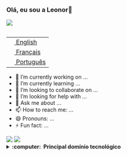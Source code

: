 ### Olá, eu sou a Leonor👋
<img src="images/svg/header_en.svg"></img>
<table align="right">
 <tr><td><a href="README.md"><img src="images/us-flag.png" height="13"> English</a></td></tr>
 <tr><td><a href="README_fr.md"><img src="images/fr-flag.png" height="13"> Français</a></td></tr>
 <tr><td><a href="README_pt.md"><img src="images/br-flag.png" height="13"> Português</a></td></tr>
</table>

- 🔭 I’m currently working on ...
- 🌱 I’m currently learning ...
- 👯 I’m looking to collaborate on ...
- 🤔 I’m looking for help with ...
- 💬 Ask me about ...
- 📫 How to reach me: ...
- 😄 Pronouns: ...
- ⚡ Fun fact: ...

<div> 
  <a href = "mailto:leonorcolaco19@gmail.com"><img src="https://img.shields.io/badge/-Gmail-%23333?style=for-the-badge&logo=gmail&logoColor=white" target="_blank"></a>
  <a href="https://www.linkedin.com/in/leonor-reiss/" target="_blank"><img src="https://img.shields.io/badge/-LinkedIn-%230077B5?style=for-the-badge&logo=linkedin&logoColor=white" target="_blank"></a> 
  
</div>

<details>
  <summary><b>:computer: &nbsp;Principal domínio tecnológico</b></summary>
  <br/>

![Java](https://img.shields.io/badge/JAVA-007396.svg?&style=flat&logo=java&logoColor=white)&nbsp;
![JSF](https://img.shields.io/badge/JSF-323330.svg?&style=flat&logo=eclipse&logoColor=white)&nbsp;
![Primefaces](https://img.shields.io/badge/PRIMEFACES-039BE5.svg?&style=flat&logoColor=white)&nbsp;
![Angular](https://img.shields.io/badge/ANGULAR-DD0031.svg?&style=flat&logo=angular&logoColor=white)&nbsp;
![Spring](https://img.shields.io/badge/SPRING-6DB33F.svg?&style=flat&logo=spring&logoColor=white)&nbsp;
![Hibernate](https://img.shields.io/badge/HIBERNATE-121011.svg?&style=flat&logo=red-hat&logoColor=white)&nbsp;\
![Flutter](https://img.shields.io/badge/FLUTTER-02569B.svg?&style=flat&logo=flutter&logoColor=white) &nbsp;
![GetX](https://img.shields.io/badge/GETX-%23121011.svg?&style=flat&logo=getx&logoColor=white) &nbsp;
![BLoC](https://img.shields.io/badge/BLOC-%23121011.svg?&style=flat&logo=bloc&logoColor=white) &nbsp;
![MobX](https://img.shields.io/badge/MOBX-%23121011.svg?&style=flat&logo=mobx&logoColor=white) &nbsp;
![Dart](https://img.shields.io/badge/DART-%230175C2.svg?&style=flat&logo=dart&logoColor=white) &nbsp;\
![HTML5](https://img.shields.io/badge/HTML5-E34F26.svg?&style=flat&logo=html5&logoColor=white)&nbsp;
![CSS3](https://img.shields.io/badge/CSS3-%231572B6.svg?&style=flat&logo=css3&logoColor=white)&nbsp;
![JavaScript](https://img.shields.io/badge/JAVASCRIPT-323330.svg?&style=flat&logo=javascript&logoColor=%23F7DF1E)&nbsp;
![TypeScript](https://img.shields.io/badge/TYPESCRIPT-%23007ACC.svg?&style=flat&logo=typescript&logoColor=white)&nbsp;\
![Git](https://img.shields.io/badge/GIT-%23F05033.svg?&style=flat&logo=git&logoColor=white)&nbsp;
![GitHub](https://img.shields.io/badge/GITHUB-%23121011.svg?&style=flat&logo=github&logoColor=white)&nbsp;
![GitLab](https://img.shields.io/badge/GITLAB-%23181717.svg?&style=flat&logo=gitlab&logoColor=white)&nbsp;
![Docker](https://img.shields.io/badge/DOCKER-2496ED.svg?&style=flat&logo=docker&logoColor=white)&nbsp;
![Ansible](https://img.shields.io/badge/ANSIBLE-%231A1918.svg?&style=flat&logo=ansible&logoColor=white)&nbsp;
![SonarQube](https://img.shields.io/badge/SONARQUBE-4E9BCD.svg?&style=flat&logo=sonarqube&logoColor=white)&nbsp;\
![Postgres](https://img.shields.io/badge/POSTGRES-%23316192.svg?&style=flat&logo=postgresql&logoColor=white)
![MySQL](https://img.shields.io/badge/MARIADB-4479A1.svg?&style=flat&logo=mariadb&logoColor=white)
![SQLite](https://img.shields.io/badge/SQLITE-003B57.svg?&style=flat&logo=sqlite&logoColor=white)\
![Ant](https://img.shields.io/badge/ANT-A81C7D.svg?&style=flat&logo=apache-ant)&nbsp;
![Maven](https://img.shields.io/badge/MAVEN-C71A36.svg?&style=flat&logo=apache-maven)&nbsp;
![Gradle](https://img.shields.io/badge/GRADLE-02303A.svg?&style=flat&logo=gradle)&nbsp;
![REST API](https://img.shields.io/badge/REST-02569B.svg?&style=flat&logo=rest&logoColor=white)&nbsp;
![GRAPHQL](https://img.shields.io/badge/GRAPHQL-E10098.svg?&style=flat&logo=graphql&logoColor=white)&nbsp;\
![LINUX](https://img.shields.io/badge/LINUX-FCC624?style=flat-square&logo=linux&logoColor=black)
![VSCode](https://img.shields.io/badge/VSCODE-007ACC.svg?&style=flat&logo=visual-studio-code)&nbsp;
![Eclipse](https://img.shields.io/badge/ECLIPSE-2C2255.svg?&style=flat&logo=eclipse)&nbsp;
![IntelliJ](https://img.shields.io/badge/INTELLIJ-000000.svg?&style=flat&logo=intellij-idea)&nbsp;\
![Clean Architecture](https://img.shields.io/badge/CLEAN%20ARCHITECTURE-6DB33F.svg?&style=flat&logoColor=white)&nbsp;
![Hexagonal Architecture](https://img.shields.io/badge/HEXAGONAL-2496ED.svg?&style=flat&logoColor=white)&nbsp;
![MVC Architecture](https://img.shields.io/badge/MVC-888888.svg?&style=flat&logoColor=white)&nbsp;
![MVVM Architecture](https://img.shields.io/badge/MVVM-888888.svg?&style=flat&logoColor=white)&nbsp;\
![DDD](https://img.shields.io/badge/DOMAIN%20DD-02569B.svg?&style=flat&logo=ddd&logoColor=white)&nbsp;
![TDD](https://img.shields.io/badge/TEST%20DD-E34F26.svg?&style=flat&logo=tdd&logoColor=white)&nbsp;
![PMBOK](https://img.shields.io/badge/PMBOK-DD0031.svg?&style=flat&logo=ddd&logoColor=white)&nbsp;
![SCRUM](https://img.shields.io/badge/SCRUM-6DB33F.svg?&style=flat&logo=ddd&logoColor=white)&nbsp;

<!-- 
Java, JSF, Primefaces, Angular, Spring, Springboot, JPA/Hibernate. 
Flutter, GetX, BLoC, MobX.
GitHub, GitLab, Docker, Ansible
Kotlin, Firebase.
Ant, Maven, Gradle, 
VSCode, Eclipse, IntelliJ IDEA.
HTML, CSS, JavaScript, TypeScript.
postgresql, pgadmin, mysql, sqlite.
TDD, BDD, DDD
clean architecture, hexagonal architecture, onion architecture, mvc, mvvm.
linux
-->
</details>

<!-- 
jquery, sass
nestjs, nodejs, redis, nginx,
rest, graphql, grpc
apache kafka,
google cloud plataform, google app engine, aws
oracle, mariadb, mongodb, 
Kubernates, puppet, github actions
python, c, cpp, arduino
php, photoshop
blockchain, cryptocurrencies, cryptography, bitcoin, ethereum 
-->
